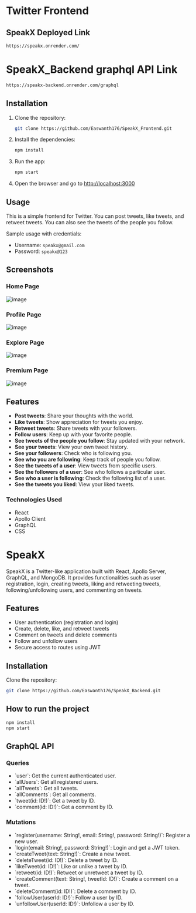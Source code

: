 # Twitter Frontend
## SpeakX Deployed Link
```bash
https://speakx.onrender.com/
```
# SpeakX_Backend graphql API Link
```bash
https://speakx-backend.onrender.com/graphql
```


## Installation

1. Clone the repository:
    ```bash 
    git clone https://github.com/Easwanth176/SpeakX_Frontend.git
    ```

2. Install the dependencies:
    ```bash
    npm install
    ```

3. Run the app:
    ```bash
    npm start
    ```

4. Open the browser and go to [http://localhost:3000](http://localhost:3000)

## Usage

This is a simple frontend for Twitter. You can post tweets, like tweets, and retweet tweets. You can also see the tweets of the people you follow.

Sample usage with credentials:
- Username: `speakx@gmail.com`
- Password: `speakx@123`

<!-- Screenshots -->
## Screenshots

### Home Page
![image](https://github.com/Easwanth176/SpeakX_Frontend/assets/103351652/060c425f-b14a-42c2-a302-bd425ede0e25)


### Profile Page
![image](https://github.com/Easwanth176/speakX_Assignment-/assets/103351652/5e1b7bae-8918-411c-a35b-3c8e21d4f264)



### Explore Page
![image](https://github.com/Easwanth176/SpeakX_Frontend/assets/103351652/a2b7449d-2b2c-4fe8-a514-c1a3167d6abc)

### Premium Page
![image](https://github.com/Easwanth176/SpeakX_Frontend/assets/103351652/a5c85ca3-eab5-4183-ab8d-ed5874a12943)


<!-- Explaining the Features -->
## Features

- **Post tweets**: Share your thoughts with the world.
- **Like tweets**: Show appreciation for tweets you enjoy.
- **Retweet tweets**: Share tweets with your followers.
- **Follow users**: Keep up with your favorite people.
- **See tweets of the people you follow**: Stay updated with your network.
- **See your tweets**: View your own tweet history.
- **See your followers**: Check who is following you.
- **See who you are following**: Keep track of people you follow.
- **See the tweets of a user**: View tweets from specific users.
- **See the followers of a user**: See who follows a particular user.
- **See who a user is following**: Check the following list of a user.
- **See the tweets you liked**: View your liked tweets.


### Technologies Used

- React
- Apollo Client
- GraphQL
- CSS

# SpeakX

SpeakX is a Twitter-like application built with React, Apollo Server, GraphQL, and MongoDB. It provides functionalities such as user registration, login, creating tweets, liking and retweeting tweets, following/unfollowing users, and commenting on tweets.


## Features

- User authentication (registration and login)
- Create, delete, like, and retweet tweets
- Comment on tweets and delete comments
- Follow and unfollow users
- Secure access to routes using JWT
## Installation

  Clone the repository:

   ```bash
   git clone https://github.com/Easwanth176/SpeakX_Backend.git
   ```

## How to run the project
```bash
npm install
npm start
```


## GraphQL API

### Queries

- \`user\`: Get the current authenticated user.
- \`allUsers\`: Get all registered users.
- \`allTweets\`: Get all tweets.
- \`allComments\`: Get all comments.
- \`tweet(id: ID!)\`: Get a tweet by ID.
- \`comment(id: ID!)\`: Get a comment by ID.

### Mutations

- \`register(username: String!, email: String!, password: String!)\`: Register a new user.
- \`login(email: String!, password: String!)\`: Login and get a JWT token.
- \`createTweet(text: String!)\`: Create a new tweet.
- \`deleteTweet(id: ID!)\`: Delete a tweet by ID.
- \`likeTweet(id: ID!)\`: Like or unlike a tweet by ID.
- \`retweet(id: ID!)\`: Retweet or unretweet a tweet by ID.
- \`createComment(text: String!, tweetId: ID!)\`: Create a comment on a tweet.
- \`deleteComment(id: ID!)\`: Delete a comment by ID.
- \`followUser(userId: ID!)\`: Follow a user by ID.
- \`unfollowUser(userId: ID!)\`: Unfollow a user by ID.
